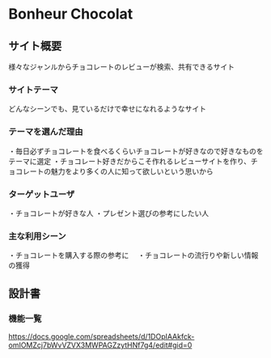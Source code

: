 # Bonheur Chocolat

## サイト概要
様々なジャンルからチョコレートのレビューが検索、共有できるサイト

### サイトテーマ
どんなシーンでも、見ているだけで幸せになれるようなサイト


### テーマを選んだ理由
・毎日必ずチョコレートを食べるくらいチョコレートが好きなので好きなものをテーマに選定
・チョコレート好きだからこそ作れるレビューサイトを作り、チョコレートの魅力をより多くの人に知って欲しいという思いから

### ターゲットユーザ
・チョコレートが好きな人
・プレゼント選びの参考にしたい人
### 主な利用シーン
・チョコレートを購入する際の参考に　
・チョコレートの流行りや新しい情報の獲得

## 設計書

### 機能一覧
<https://docs.google.com/spreadsheets/d/1DOpIAAkfck-omIOMZcj7bWvVZVX3MWPAGZzytHNf7g4/edit#gid=0>